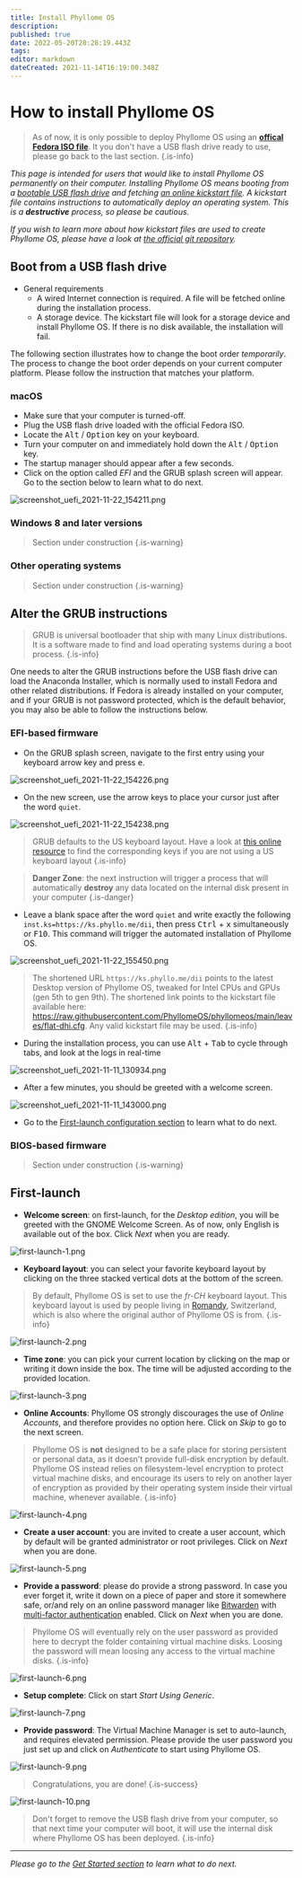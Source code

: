 ```yaml
---
title: Install Phyllome OS
description: 
published: true
date: 2022-05-20T20:28:19.443Z
tags: 
editor: markdown
dateCreated: 2021-11-14T16:19:00.348Z
---
```


# How to install Phyllome OS

> As of now, it is only possible to deploy Phyllome OS using an [**offical Fedora ISO file**](https://getfedora.org/en/server/). It you don't have a USB flash drive ready to use, please go back to the last section.
{.is-info}

*This page is intended for users that would like to install Phyllome OS permanently on their computer. Installing Phyllome OS means booting from a [bootable USB flash drive](/deploy/medium) and fetching [an online kickstart file](https://raw.githubusercontent.com/PhyllomeOS/phyllomeos/main/leaves/flat-dhi.cfg). A kickstart file contains instructions to automatically deploy an operating system. This is a **destructive** process, so please be cautious.*

*If you wish to learn more about how kickstart files are used to create Phyllome OS, please have a look at [the official git repository](https://github.com/PhyllomeOS/phyllomeos).*

## Boot from a USB flash drive

* General requirements
	* A wired Internet connection is required. A file will be fetched online during the installation process.  
  * A storage device. The kickstart file will look for a storage device and install Phyllome OS. If there is no disk available, the installation will fail. 

The following section illustrates how to change the boot order *temporarily*. The process to change the boot order depends on your current computer platform. Please follow the instruction that matches your platform.

### macOS

* Make sure that your computer is turned-off. 
* Plug the USB flash drive loaded with the official Fedora ISO.
* Locate the <kbd>Alt</kbd> / <kbd>Option</kbd> key on your keyboard.
* Turn your computer on and immediately hold down the <kbd>Alt</kbd> / <kbd>Option</kbd> key.
* The startup manager should appear after a few seconds.
* Click on the option called *EFI* and the GRUB splash screen will appear. Go to the section below to learn what to do next.

![screenshot_uefi_2021-11-22_154211.png](/grub-kickstart/screenshot_uefi_2021-11-22_154211.png)

### Windows 8 and later versions

> Section under construction
{.is-warning}

### Other operating systems

> Section under construction
{.is-warning}

## Alter the GRUB instructions

> GRUB is universal bootloader that ship with many Linux distributions. It is a software made to find and load operating systems during a boot process.
{.is-info}

One needs to alter the GRUB instructions before the USB flash drive can load the Anaconda Installer, which is normally used to install Fedora and other related distributions. If Fedora is already installed on your computer, and if your GRUB is not password protected, which is the default behavior, you may also be able to follow the instructions below.

### EFI-based firmware

* On the GRUB splash screen, navigate to the first entry using your keyboard arrow key and press <kbd>e</kbd>.

![screenshot_uefi_2021-11-22_154226.png](/grub-kickstart/screenshot_uefi_2021-11-22_154226.png)

* On the new screen, use the arrow keys to place your cursor just after the word `quiet`.

![screenshot_uefi_2021-11-22_154238.png](/grub-kickstart/screenshot_uefi_2021-11-22_154238.png)

> GRUB defaults to the US keyboard layout. Have a look at [this online resource](https://en.wikipedia.org/wiki/QWERTY#/media/File:KB_United_States.svg) to find the corresponding keys if you are not using a US keyboard layout
{.is-info}

> **Danger Zone**: the next instruction will trigger a process that will automatically **destroy** any data located on the internal disk present in your computer
{.is-danger}

* Leave a blank space after the word `quiet` and write exactly the following `inst.ks=https://ks.phyllo.me/dii`, then press <kbd>Ctrl</kbd> + <kbd>x</kbd> simultaneously or <kbd>F10</kbd>. This command will trigger the automated installation of Phyllome OS. 

![screenshot_uefi_2021-11-22_155450.png](/grub-kickstart/screenshot_uefi_2021-11-22_155450.png)

> The shortened URL `https://ks.phyllo.me/dii` points to the latest Desktop version of Phyllome OS, tweaked for Intel CPUs and GPUs (gen 5th to gen 9th). The shortened link points to the kickstart file available here: https://raw.githubusercontent.com/PhyllomeOS/phyllomeos/main/leaves/flat-dhi.cfg. Any valid kickstart file may be used.
{.is-info}

* During the installation process, you can use <kbd>Alt</kbd> + <kbd>Tab</kbd> to cycle through tabs, and look at the logs in real-time

![screenshot_uefi_2021-11-11_130934.png](/grub-kickstart/screenshot_uefi_2021-11-11_130934.png)

* After a few minutes, you should be greeted with a welcome screen.

![screenshot_uefi_2021-11-11_143000.png](/grub-kickstart/screenshot_uefi_2021-11-11_143000.png)

* Go to the [First-launch configuration section](/deploy/install#first-launch) to learn what to do next.

### BIOS-based firmware

> Section under construction
{.is-warning}

## First-launch

* **Welcome screen**: on first-launch, for the *Desktop edition*, you will be greeted with the GNOME Welcome Screen. As of now, only English is available out of the box. Click *Next* when you are ready.  

![first-launch-1.png](/first-launch/first-launch-1.png)

* **Keyboard layout**: you can select your favorite keyboard layout by clicking on the three stacked vertical dots at the bottom of the screen.

> By default, Phyllome OS is set to use the *fr-CH* keyboard layout. This keyboard layout is used by people living in [Romandy](https://en.wikipedia.org/wiki/Romandy), Switzerland, which is also where the original author of Phyllome OS is from.
{.is-info}

![first-launch-2.png](/first-launch/first-launch-2.png)

* **Time zone**: you can pick your current location by clicking on the map or writing it down inside the box. The time will be adjusted according to the provided location. 

![first-launch-3.png](/first-launch/first-launch-3.png)

* **Online Accounts**: Phyllome OS strongly discourages the use of *Online Accounts*, and therefore provides no option here. Click on *Skip* to go to the next screen.

> Phyllome OS is **not** designed to be a safe place for storing persistent or personal data, as it doesn't provide full-disk encryption by default. Phyllome OS instead relies on filesystem-level encryption to protect virtual machine disks, and encourage its users to rely on another layer of encryption as provided by their operating system inside their virtual machine, whenever available.
{.is-info}

![first-launch-4.png](/first-launch/first-launch-4.png)

* **Create a user account**: you are invited to create a user account, which by default will be granted administrator or root privileges. Click on *Next* when you are done.

![first-launch-5.png](/first-launch/first-launch-5.png)

* **Provide a password**: please do provide a strong password. In case you ever forget it, write it down on a piece of paper and store it somewhere safe, or/and rely on an online password manager like [Bitwarden](https://bitwarden.com/) with [multi-factor authentication](https://en.wikipedia.org/wiki/Multi-factor_authentication) enabled. Click on *Next* when you are done.

> Phyllome OS will eventually rely on the user password as provided here to decrypt the folder containing virtual machine disks. Loosing the password will mean loosing any access to the virtual machine disks.
{.is-info}

![first-launch-6.png](/first-launch/first-launch-6.png)

* **Setup complete**: Click on start *Start Using Generic*. 

![first-launch-7.png](/first-launch/first-launch-7.png)

* **Provide password**: The Virtual Machine Manager is set to auto-launch, and requires elevated permission. Please provide the user password you just set up and click on *Authenticate* to start using Phyllome OS. 

![first-launch-9.png](/first-launch/first-launch-9.png)

> Congratulations, you are done! 
{.is-success}

![first-launch-10.png](/first-launch/first-launch-10.png)

> Don't forget to remove the USB flash drive from your computer, so that next time your computer will boot, it will use the internal disk where Phyllome OS has been deployed.
{.is-info}

---

*Please go to the [Get Started section](https://wiki.phyllo.me/getstarted/disk) to learn what to do next.*










